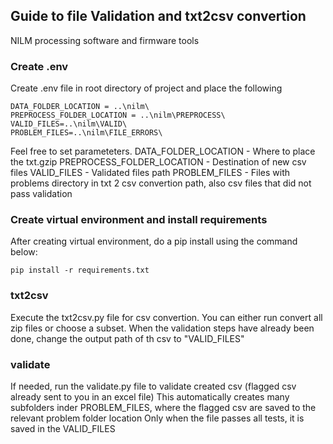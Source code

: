 ## Guide to file Validation and txt2csv convertion
NILM processing software and firmware tools

### Create .env
Create .env file in root directory of project and place the following 
```
DATA_FOLDER_LOCATION = ..\nilm\
PREPROCESS_FOLDER_LOCATION = ..\nilm\PREPROCESS\
VALID_FILES=..\nilm\VALID\
PROBLEM_FILES=..\nilm\FILE_ERRORS\
```
Feel free to set parameteters.
DATA_FOLDER_LOCATION - Where to place the txt.gzip
PREPROCESS_FOLDER_LOCATION - Destination of new csv files
VALID_FILES - Validated files path
PROBLEM_FILES - Files with problems directory in txt 2 csv convertion path, also csv files that did not pass validation

###  Create virtual environment and install requirements
After creating virtual environment, do a pip install using the command below:
```
pip install -r requirements.txt
```

### txt2csv
Execute the txt2csv.py file for csv convertion.
You can either run convert all zip files or choose a subset.
When the validation steps have already been done, change the output path of th csv to "VALID_FILES"

### validate
If needed, run the validate.py file to validate created csv (flagged csv already sent to you in an excel file)
This automatically creates many subfolders inder PROBLEM_FILES, where the flagged csv are saved to the relevant problem folder location
Only when the file passes all tests, it is saved in the VALID_FILES 
